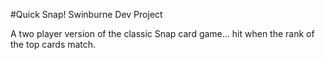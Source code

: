 #Quick Snap! Swinburne Dev Project

A two player version of the classic Snap card game... hit when the rank of the top cards match.

